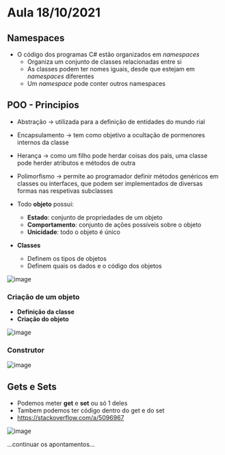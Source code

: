 # Aula 18/10/2021

## Namespaces

- O código dos programas C# estão organizados em *namespaces*
  - Organiza um conjunto de classes relacionadas entre si
  - As classes podem ter nomes iguais, desde que estejam em *namespaces* diferentes
  - Um *namespace* pode conter outros namespaces

## POO - Principios

- Abstração -> utilizada para a definição de entidades do mundo rial
- Encapsulamento -> tem como objetivo a ocultação de pormenores internos da classe
- Herança -> como um filho pode herdar coisas dos pais, uma classe pode herder atributos e métodos de outra
- Polimorfismo -> permite ao programador definir métodos genéricos em classes ou interfaces, que podem ser implementados de diversas formas nas respetivas subclasses

- Todo **objeto** possui:
  - **Estado**: conjunto de propriedades de um objeto
  - **Comportamento**: conjunto de ações possíveis sobre o objeto
  - **Unicidade**: todo o objeto é único

- **Classes**
  - Definem os tipos de objetos
  - Definem quais os dados e o código dos objetos
  
![image](https://user-images.githubusercontent.com/12052283/137706883-cfd7db90-a606-4896-b5b9-65bf6b8d1bc5.png)


### Criação de um objeto

- **Definição da classe**
- **Criação do objeto**

![image](https://user-images.githubusercontent.com/12052283/137707283-532f6a45-07b1-441f-913b-6e191f1b3cd8.png)

### Construtor

![image](https://user-images.githubusercontent.com/12052283/137708098-4baaf71c-9121-4b95-88dc-525cba65b38f.png)

## Gets e Sets

- Podemos meter **get** e **set** ou só 1 deles
- Tambem podemos ter código dentro do get e do set
- https://stackoverflow.com/a/5096967

![image](https://user-images.githubusercontent.com/12052283/137710868-779af74e-9456-4443-8f0b-0de76581de77.png)

...continuar os apontamentos...
